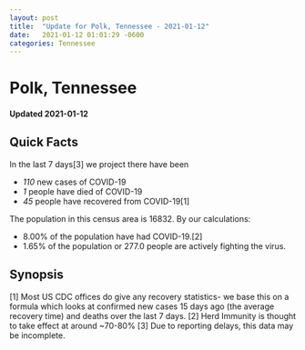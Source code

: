 ```yaml
---
layout: post
title:  "Update for Polk, Tennessee - 2021-01-12"
date:   2021-01-12 01:01:29 -0600
categories: Tennessee
---
```


# Polk, Tennessee
#### Updated 2021-01-12

## Quick Facts

In the last 7 days[3] we project there have been
- *110* new cases of COVID-19
- *1* people have died of COVID-19
- *45* people have recovered from COVID-19[1]

The population in this census area is 16832. By our calculations:
- 8.00% of the population have had COVID-19.[2]
- 1.65% of the population or 277.0 people are actively fighting the virus.

## Synopsis




[1] Most US CDC offices do give any recovery statistics- we base this on a formula which looks at confirmed new cases
15 days ago (the average recovery time) and deaths over the last 7 days.
[2] Herd Immunity is thought to take effect at around ~70-80%
[3] Due to reporting delays, this data may be incomplete. 
    